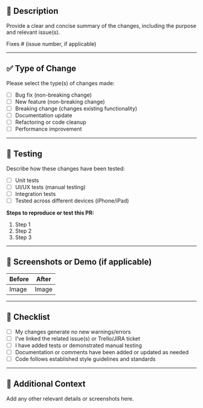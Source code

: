 ## 📌 Description

Provide a clear and concise summary of the changes, including the purpose and relevant issue(s).

Fixes # (issue number, if applicable)

---

## ✅ Type of Change

Please select the type(s) of changes made:

- [ ] Bug fix (non-breaking change)
- [ ] New feature (non-breaking change)
- [ ] Breaking change (changes existing functionality)
- [ ] Documentation update
- [ ] Refactoring or code cleanup
- [ ] Performance improvement

---

## 🧪 Testing

Describe how these changes have been tested:

- [ ] Unit tests
- [ ] UI/UX tests (manual testing)
- [ ] Integration tests
- [ ] Tested across different devices (iPhone/iPad)

**Steps to reproduce or test this PR:**

1. Step 1
2. Step 2
3. Step 3

---

## 📸 Screenshots or Demo (if applicable)

| Before | After |
| ------ | ----- |
| Image  | Image |

---

## 📝 Checklist

- [ ] My changes generate no new warnings/errors
- [ ] I've linked the related issue(s) or Trello/JIRA ticket
- [ ] I have added tests or demonstrated manual testing
- [ ] Documentation or comments have been added or updated as needed
- [ ] Code follows established style guidelines and standards

---

## 🚨 Additional Context

Add any other relevant details or screenshots here.

